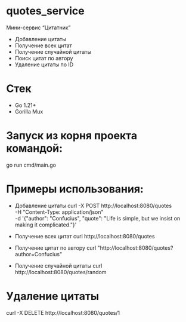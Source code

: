 # quotes_service


Мини-сервис “Цитатник”

- Добавление цитаты
- Получение всех цитат
- Получение случайной цитаты
- Поиск цитат по автору
- Удаление цитаты по ID

# Стек
- Go 1.21+
- Gorilla Mux


# Запуск из корня проекта командой:
go run cmd/main.go


# Примеры использования:

* Добавление цитаты
  curl -X POST http://localhost:8080/quotes \
  -H "Content-Type: application/json" \
  -d '{"author": "Confucius", "quote": "Life is simple, but we insist on making it complicated."}'


* Получение всех цитат
  curl http://localhost:8080/quotes


* Получение цитат по автору
  curl "http://localhost:8080/quotes?author=Confucius"

  
* Получение случайной цитаты
  curl http://localhost:8080/quotes/random 


# Удаление цитаты
curl -X DELETE http://localhost:8080/quotes/1


